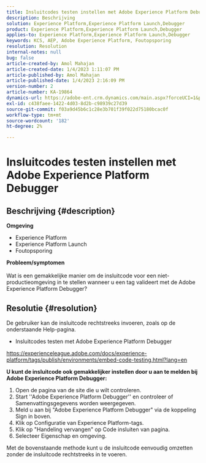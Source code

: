 ```yaml
---
title: Insluitcodes testen instellen met Adobe Experience Platform Debugger
description: Beschrijving
solution: Experience Platform,Experience Platform Launch,Debugger
product: Experience Platform,Experience Platform Launch,Debugger
applies-to: Experience Platform,Experience Platform Launch,Debugger
keywords: KCS, AEP, Adobe Experience Platform, Foutopsporing
resolution: Resolution
internal-notes: null
bug: false
article-created-by: Amol Mahajan
article-created-date: 1/4/2023 1:11:07 PM
article-published-by: Amol Mahajan
article-published-date: 1/4/2023 2:16:09 PM
version-number: 2
article-number: KA-19864
dynamics-url: https://adobe-ent.crm.dynamics.com/main.aspx?forceUCI=1&pagetype=entityrecord&etn=knowledgearticle&id=9d41f23a-318c-ed11-81ad-6045bd0061cb
exl-id: c438faee-1422-4d03-8d2b-c98939c27d39
source-git-commit: f03a9d45b6c1c28e3b701f39f022d75180bcac0f
workflow-type: tm+mt
source-wordcount: '182'
ht-degree: 2%

---
```


# Insluitcodes testen instellen met Adobe Experience Platform Debugger

## Beschrijving {#description}

<b>Omgeving</b>
- Experience Platform
- Experience Platform Launch
- Foutopsporing



<b>Probleem/symptomen</b><br><br>Wat is een gemakkelijke manier om de insluitcode voor een niet-productieomgeving in te stellen wanneer u een tag valideert met de Adobe Experience Platform Debugger?<br>

## Resolutie {#resolution}

De gebruiker kan de insluitcode rechtstreeks invoeren, zoals op de onderstaande Help-pagina.
- Insluitcodes testen met Adobe Experience Platform Debugger


https://experienceleague.adobe.com/docs/experience-platform/tags/publish/environments/embed-code-testing.html?lang=en

<b>U kunt de insluitcode ook gemakkelijker instellen door u aan te melden bij Adobe Experience Platform Debugger:</b>

1. Open de pagina van de site die u wilt controleren.
2. Start &#39;&#39;Adobe Experience Platform Debugger&#39;&#39; en controleer of Samenvattingsgegevens worden weergegeven.
3. Meld u aan bij &quot;Adobe Experience Platform Debugger&quot; via de koppeling Sign in boven.
4. Klik op Configuratie van Experience Platform-tags.
5. Klik op &quot;Handeling vervangen&quot; op Code insluiten van pagina.
6. Selecteer Eigenschap en omgeving.


Met de bovenstaande methode kunt u de insluitcode eenvoudig omzetten zonder de insluitcode rechtstreeks in te voeren.
